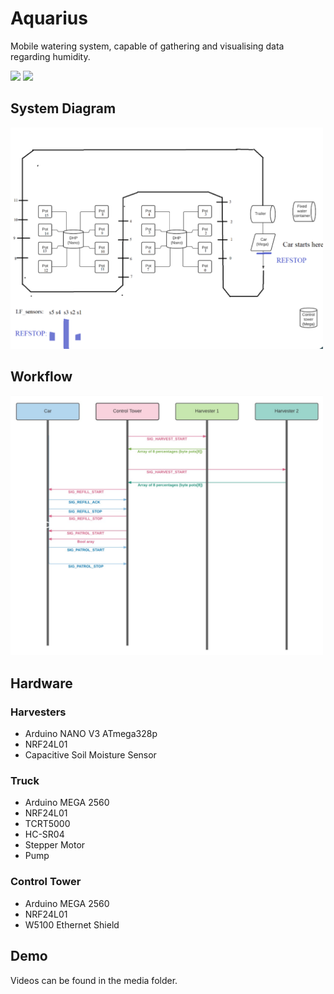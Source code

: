 # Aquarius

Mobile watering system, capable of gathering and visualising data regarding humidity.

<img src="media/truck.png" width="300">
<img src="media/map.png" width="300">

## System Diagram

<img src="media/diagram.png" width="500">


## Workflow

<img src="media/workflow.png" width="500">

## Hardware

### Harvesters
* Arduino NANO V3 ATmega328p
* NRF24L01
* Capacitive Soil Moisture Sensor

### Truck
* Arduino MEGA 2560 
* NRF24L01
* TCRT5000
* HC-SR04
* Stepper Motor
* Pump

### Control Tower
* Arduino MEGA 2560 
* NRF24L01
* W5100 Ethernet Shield

## Demo

Videos can be found in the media folder.